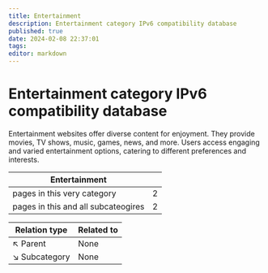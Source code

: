 ```yaml
---
title: Entertainment
description: Entertainment category IPv6 compatibility database
published: true
date: 2024-02-08 22:37:01 
tags:
editor: markdown
---
```


# Entertainment category IPv6 compatibility database


Entertainment websites offer diverse content for enjoyment. They provide movies, TV shows, music, games, news, and more. Users access engaging and varied entertainment options, catering to different preferences and interests.


| Entertainment   |   |
| - | - |
| pages in this very category | 2 |
| pages in this and all subcateogires | 2 |

| Relation type | Related to |
| - | - |
| :arrow_upper_left: Parent | None |
| :arrow_lower_right: Subcategory | None |